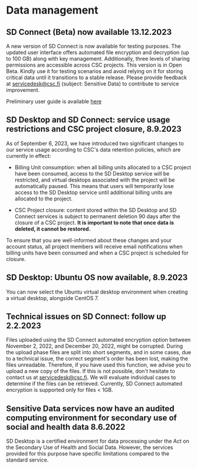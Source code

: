# Data management


## SD Connect (Beta) now available  13.12.2023

A new version of SD Connect is now available for testing purposes. The updated user interface offers automated file encryption and decryption (up to 100 GB) along with key management. Additionally, three levels of sharing permissions are accessible across CSC projects. This version is in Open Beta. Kindly use it for testing scenarios and avoid relying on it for storing critical data until it transitions to a stable release. Please provide feedback at servicedesk@csc.fi (subject: Sensitive Data) to contribute to service improvement.

Preliminary user guide is available [here](../../data/sensitive-data/sd-connect-beta.md)





## SD Desktop and SD Connect: service usage restrictions and CSC project closure, 8.9.2023

As of September 6, 2023, we have introduced two significant changes to our service usage according to CSC's data retention policies, which are currently in effect:

* Billing Unit consumption: when all billing units allocated to a CSC project have been consumed, access to the SD Desktop service will be restricted, and virtual desktops associated with the project will be automatically paused. This means that users will temporarily lose access to the SD Desktop service until additional billing units are allocated to the project.

* CSC Project closure: content stored within the SD Desktop and SD Connect services is subject to permanent deletion 90 days after the closure of a CSC project. **It is important to note that once data is deleted, it cannot be restored.**

To ensure that you are well-informed about these changes and your account status,  all project members will receive email notifications when billing units have been consumed and when a  CSC project is scheduled for closure. 



## SD Desktop: Ubuntu OS now available, 8.9.2023

You can now select the Ubuntu virtual desktop environment when creating a virtual desktop, alongside CentOS 7.
  

## Technical issues on SD Connect: follow up 2.2.2023

Files uploaded using the SD Connect automated encryption option between November 2, 2022, and December 20, 2022, might be corrupted. 
During the upload phase files are split into short segments, and in some cases, due to a technical issue, the correct segment's order has been lost, making the files unreadable. Therefore, if you have used this function, we advise you to upload a new copy of the files. If this is not possible, don't hesitate to contact us at servicedesk@csc.fi. We will evaluate individual cases to determine if the files can be retrieved. Currently, SD Connect automated encryption is supported only for files < 1GB. 



## Sensitive Data services now have an audited computing environment for secondary use of social and health data 8.6.2022

SD Desktop is a certified environment for data processing under the Act on the Secondary Use of Health and Social Data. However, the services provided for this purpose have specific limitations compared to the standard service.


